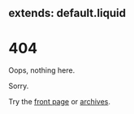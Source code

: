 extends: default.liquid
---

# 404

Oops, nothing here.

Sorry.

Try the [front page](/) or [archives](/archives).


